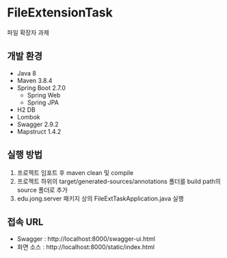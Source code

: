 # FileExtensionTask
파일 확장자 과제

## 개발 환경
- Java 8
- Maven 3.8.4
- Spring Boot 2.7.0
  - Spring Web
  - Spring JPA
- H2 DB
- Lombok
- Swagger 2.9.2
- Mapstruct 1.4.2

## 실행 방법
1. 프로젝트 임포트 후 maven clean 및 compile
2. 프로젝트 하위의 target/generated-sources/annotations 폴더를 build path의 source 폴더로 추가
3. edu.jong.server 패키지 상의 FileExtTaskApplication.java 실행

## 접속 URL
- Swagger : http://localhost:8000/swagger-ui.html
- 화면 소스 : http://localhost:8000/static/index.html
